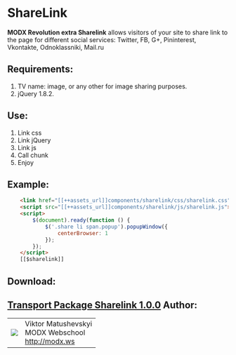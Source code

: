 ShareLink
=========
**MODX Revolution extra Sharelink** allows visitors of your site to share link to the page for different social services: Twitter, FB, G+, Pininterest, Vkontakte, Odnoklassniki, Mail.ru

Requirements:
-------------

1. TV name: image, or any other for image sharing purposes.
2. jQuery 1.8.2.

Use:
----

1. Link css
2. Link jQuery 
3. Link js 
4. Call chunk
5. Enjoy

Example:
--------

```html
    <link href="[[++assets_url]]components/sharelink/css/sharelink.css" rel="stylesheet">
    <script src="[[++assets_url]]components/sharelink/js/sharelink.js"></script>
    <script>
        $(document).ready(function () {
            $('.share li span.popup').popupWindow({
                centerBrowser: 1
            });
        });
    </script>
    [[$sharelink]]
```
Download:
---------
<a href="https://www.dropbox.com/s/48wv62lcwzmprm1/sharelink-1.0.0-pl.transport.zip" title="Dropbox link - Transport Package Sharelink">Transport Package Sharelink 1.0.0</a>
Author:
-------

<table>
  <tr>
    <td><img src="http://www.gravatar.com/avatar/555b37370f2e31559fc6b51c73c05f1f?s=80"></td><td valign="middle">Viktor Matushevskyi <br>MODX Webschool<br><a href="http://modx.ws">http://modx.ws</a></td>
  </tr>
</table>
